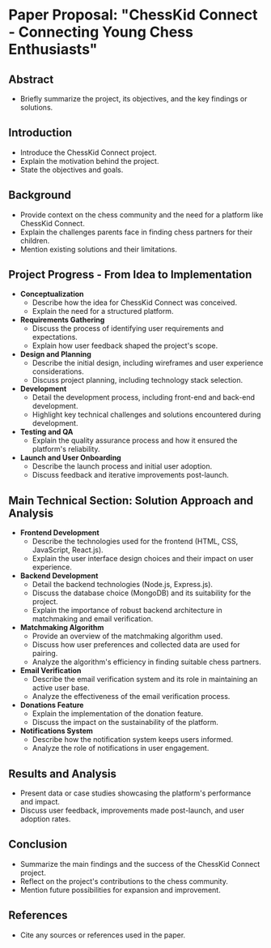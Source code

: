 ﻿
# Paper Proposal: "ChessKid Connect - Connecting Young Chess Enthusiasts"

## Abstract
- Briefly summarize the project, its objectives, and the key findings or solutions.

## Introduction
- Introduce the ChessKid Connect project.
- Explain the motivation behind the project.
- State the objectives and goals.

## Background
- Provide context on the chess community and the need for a platform like ChessKid Connect.
- Explain the challenges parents face in finding chess partners for their children.
- Mention existing solutions and their limitations.

## Project Progress - From Idea to Implementation
- **Conceptualization**
  - Describe how the idea for ChessKid Connect was conceived.
  - Explain the need for a structured platform.
- **Requirements Gathering**
  - Discuss the process of identifying user requirements and expectations.
  - Explain how user feedback shaped the project's scope.
- **Design and Planning**
  - Describe the initial design, including wireframes and user experience considerations.
  - Discuss project planning, including technology stack selection.
- **Development**
  - Detail the development process, including front-end and back-end development.
  - Highlight key technical challenges and solutions encountered during development.
- **Testing and QA**
  - Explain the quality assurance process and how it ensured the platform's reliability.
- **Launch and User Onboarding**
  - Describe the launch process and initial user adoption.
  - Discuss feedback and iterative improvements post-launch.

## Main Technical Section: Solution Approach and Analysis
- **Frontend Development**
  - Describe the technologies used for the frontend (HTML, CSS, JavaScript, React.js).
  - Explain the user interface design choices and their impact on user experience.
- **Backend Development**
  - Detail the backend technologies (Node.js, Express.js).
  - Discuss the database choice (MongoDB) and its suitability for the project.
  - Explain the importance of robust backend architecture in matchmaking and email verification.
- **Matchmaking Algorithm**
  - Provide an overview of the matchmaking algorithm used.
  - Discuss how user preferences and collected data are used for pairing.
  - Analyze the algorithm's efficiency in finding suitable chess partners.
- **Email Verification**
  - Describe the email verification system and its role in maintaining an active user base.
  - Analyze the effectiveness of the email verification process.
- **Donations Feature**
  - Explain the implementation of the donation feature.
  - Discuss the impact on the sustainability of the platform.
- **Notifications System**
  - Describe how the notification system keeps users informed.
  - Analyze the role of notifications in user engagement.

## Results and Analysis
- Present data or case studies showcasing the platform's performance and impact.
- Discuss user feedback, improvements made post-launch, and user adoption rates.

## Conclusion
- Summarize the main findings and the success of the ChessKid Connect project.
- Reflect on the project's contributions to the chess community.
- Mention future possibilities for expansion and improvement.

## References
- Cite any sources or references used in the paper.
